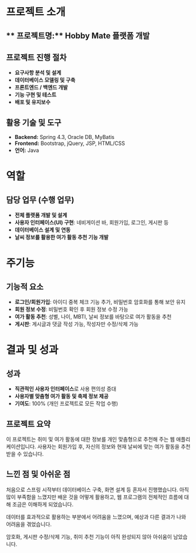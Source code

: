 ﻿# 프로젝트 소개

## ** 프로젝트명:** Hobby Mate 플랫폼 개발

## 프로젝트 진행 절차

- **요구사항 분석 및 설계**
- **데이터베이스 모델링 및 구축**
- **프론트엔드 / 백엔드 개발**
- **기능 구현 및 테스트**
- **배포 및 유지보수**

## 활용 기술 및 도구

- **Backend:** Spring 4.3, Oracle DB, MyBatis
- **Frontend:** Bootstrap, jQuery, JSP, HTML/CSS
- **언어:** Java

# 역할

## 담당 업무 (수행 업무)

- **전체 플랫폼 개발 및 설계**
- **사용자 인터페이스(UI) 구현**: 네비게이션 바, 회원가입, 로그인, 게시판 등
- **데이터베이스 설계 및 연동**
- **날씨 정보를 활용한 여가 활동 추천 기능 개발**

# 주기능

## 기능적 요소

- **로그인/회원가입**: 아이디 중복 체크 기능 추가, 비밀번호 암호화를 통해 보안 유지
- **회원 정보 수정**: 비밀번호 확인 후 회원 정보 수정 가능
- **여가 활동 추천**: 성별, 나이, MBTI, 날씨 정보를 바탕으로 여가 활동을 추천
- **게시판**: 게시글과 댓글 작성 가능, 작성자만 수정/삭제 가능

# 결과 및 성과

## 성과

- **직관적인 사용자 인터페이스**로 사용 편의성 증대
- **사용자별 맞춤형 여가 활동 및 축제 정보 제공**
- **기여도**: 100% (개인 프로젝트로 모든 작업 수행)

## 프로젝트 요약

이 프로젝트는 취미 및 여가 활동에 대한 정보를 개인 맞춤형으로 추천해 주는 웹 애플리케이션입니다. 사용자는 회원가입 후, 자신의 정보와 현재 날씨에 맞는 여가 활동을 추천받을 수 있습니다.

## 느낀 점 및 아쉬운 점

처음으로 스프링 시작부터 데이터베이스 구축, 화면 설계 등 혼자서 진행했습니다. 아직 많이 부족함을 느꼈지만 배운 것을 어떻게 활용하고, 웹 프로그램의 전체적인 흐름에 대해 조금은 이해하게 되었습니다.

데이터를 효과적으로 활용하는 부분에서 어려움을 느꼈으며, 예상과 다른 결과가 나와 어려움을 겪었습니다.

암호화, 게시판 수정/삭제 기능, 취미 추천 기능이 아직 완성되지 않아 아쉬움이 남았습니다.
